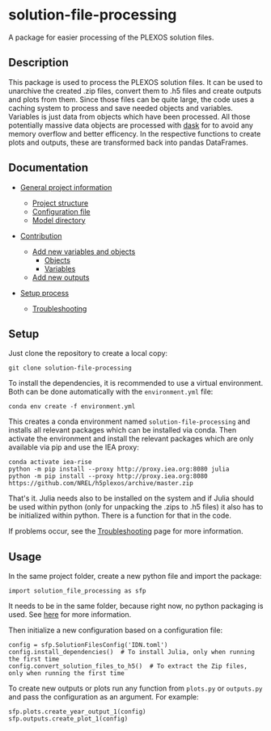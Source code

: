 # solution-file-processing
A package for easier processing of the PLEXOS solution files.

## Description
This package is used to process the PLEXOS solution files. It can be used to unarchive the created .zip files, convert them to .h5 files and create outputs and plots from them. Since those files can be quite large, the code uses a caching system to process and save needed objects and variables. Variables is just data from objects which have been processed. All those potentially massive data objects are processed with [dask](https://www.dask.org/) for to avoid any memory overflow and better efficency. In the respective functions to create plots and outputs, these are transformed back into pandas DataFrames. 

## Documentation
- [General project information](docs/Documentation.md#general-project-information)
   - [Project structure](docs/Documentation.md#project-structure)
   - [Configuration file](docs/Documentation.md#configuration-file)
   - [Model directory](docs/Documentation.md#model-directory)

- [Contribution](docs/Documentation.md#contribution)
   - [Add new variables and objects](docs/Documentation.md#add-new-variables-and-objects)
      - [Objects](docs/Documentation.md#objects)
      - [Variables](docs/Documentation.md#variables)
   - [Add new outputs](docs/Documentation.md#add-new-outputs)
   
- [Setup process](docs/Documentation.md#setup-process)
   - [Troubleshooting](docs/Documentation.md#troubleshooting)

## Setup
Just clone the repository to create a local copy:

    git clone solution-file-processing

To install the dependencies, it is recommended to use a virtual environment. Both can be done automatically with the `environment.yml` file:

    conda env create -f environment.yml

This creates a conda environment named `solution-file-processing` and installs all relevant packages which can be installed via conda. Then activate the environment and install the relevant packages which are only available via pip and use the IEA proxy:

    conda activate iea-rise
    python -m pip install --proxy http://proxy.iea.org:8080 julia
    python -m pip install --proxy http://proxy.iea.org:8080 https://github.com/NREL/h5plexos/archive/master.zip

That's it. Julia needs also to be installed on the system and if Julia should be used within python (only for unpacking the .zips to .h5 files) it also has to be initialized within python. There is a function for that in the code.

If problems occur, see the [Troubleshooting](/docs/Troubleshooting.md) page for more information.

## Usage
In the same project folder, create a new python file and import the package:

    import solution_file_processing as sfp

It needs to be in the same folder, because right now, no python packaging is used. See [here](https://github.com/rise-iea/knowledge-database/blob/main/Python-Packaging.md) for more information.

Then initialize a new configuration based on a configuration file:
    
    config = sfp.SolutionFilesConfig('IDN.toml')
    config.install_dependencies()  # To install Julia, only when running the first time
    config.convert_solution_files_to_h5()  # To extract the Zip files, only when running the first time

To create new outputs or plots run any function from `plots.py` or `outputs.py` and pass the configuration as an argument. For example:
    
    sfp.plots.create_year_output_1(config)
    sfp.outputs.create_plot_1(config)
